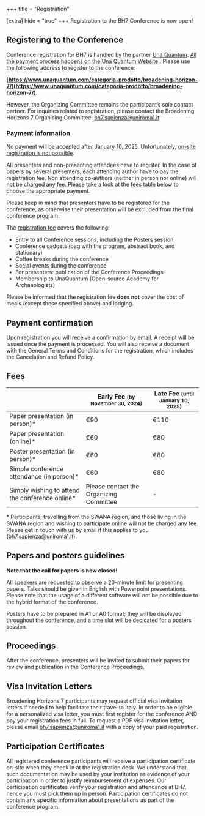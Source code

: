 +++
title = "Registration"

[extra]
hide = "true"
+++
Registration to the BH7 Conference is now open!

## Registering to the Conference

Conference registration for BH7 is handled by the partner [Una Quantum](https://www.unaquantum.com/). <u> All the payment process happens on the Una Quantum Website </u>. Please use the following address to register to the conference:

**[https://www.unaquantum.com/categoria-prodotto/broadening-horizon-7/](https://www.unaquantum.com/categoria-prodotto/broadening-horizon-7/)**.

However, the Organizing Committee remains the participant’s sole contact partner. For inquiries related to registration, please contact the Broadening Horizons 7 Organising Committee: [bh7.sapienza@uniroma1.it](mailto:bh7.sapienza@uniroma1.it).

### Payment information

No payment will be accepted after January 10, 2025. Unfortunately, <u>on-site registration is not possible</u>.

All presenters and non-presenting attendees have to register. In the case of papers by several presenters, each attending author have to pay the registration fee. Non attending co-authors (neither in person nor online) will not be charged any fee. Please take a look at the [fees table](/registration#fees) below to choose the appropriate payment.

Please keep in mind that presenters have to be registered for the conference, as otherwise their presentation will be excluded from the final conference program.

The [registration fee](/registration#fees) covers the following:

* Entry to all Conference sessions, including the Posters session
* Conference gadgets (bag with the program, abstract book, and stationary)
* Coffee breaks during the conference
* Social events during the conference
* For presenters: publication of the Conference Proceedings
* Membership to UnaQuantum (Open-source Academy for Archaeologists)

Please be informed that the registration fee **does not** cover the cost of meals (except those specified above) and lodging.

## Payment confirmation

Upon registration you will receive a confirmation by email. A receipt will be issued once the payment is processed. You will also receive a document with the General Terms and Conditions for the registration, which includes the Cancelation and Refund Policy.

## Fees

|                                                 | Early Fee <small>(by November 30, 2024)</small>        | Late Fee <small>(until January 10, 2025)</small> |
| ----------------------------------------------- | --------------------------------------- | --------------------------------- |
| Paper presentation (in person)*                 | €90                                     | €110                              |
| Paper presentation (online)*                    | €60                                     | €80                               |
| Poster presentation (in person)*                | €60                                     | €80                               |
| Simple conference attendance (in person)*       | €60                                     | €80                               |
| Simply wishing to attend the conference online* | Please contact the Organizing Committee | \-                                |

\* Participants, travelling from the SWANA region, and those living in the SWANA region and wishing to participate online will not be charged any fee. Please get in touch with us by email if this applies to you ([bh7.sapienza@uniroma1.it](mailto:bh7.sapienza@uniroma1.it)).


## Papers and posters guidelines

**Note that the call for papers is now closed!**

All speakers are requested to observe a 20-minute limit for presenting papers. Talks should be given in English with Powerpoint presentations. Please note that the usage of a different software will not be possible due to the hybrid format of the conference.

Posters have to be prepared in A1 or A0 format; they will be displayed throughout the conference, and a time slot will be dedicated for a posters session.

## Proceedings

After the conference, presenters will be invited to submit their papers for review and publication in the Conference Proceedings.

## Visa Invitation Letters

Broadening Horizons 7 participants may request official visa invitation letters if needed to help facilitate their travel to Italy. In order to be eligible for a personalized visa letter, you must first register for the conference AND pay your registration fees in full. To request a PDF visa invitation letter, please email [bh7.sapienza@uniroma1.it](mailto:bh7.sapienza@uniroma1.it) with a copy of your paid registration.

 

## Participation Certificates
All registered conference participants will receive a participation certificate on-site when they check in at the registration desk. We understand that such documentation may be used by your institution as evidence of your participation in order to justify reimbursement of expenses. Our participation certificates verify your registration and attendance at BH7, hence you must pick them up in person. Participation certificates do not contain any specific information about presentations as part of the conference program.

